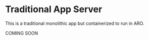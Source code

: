 # Traditional App Server
This is a traditional monolithic app but containerized to run in ARO.

COMING SOON
